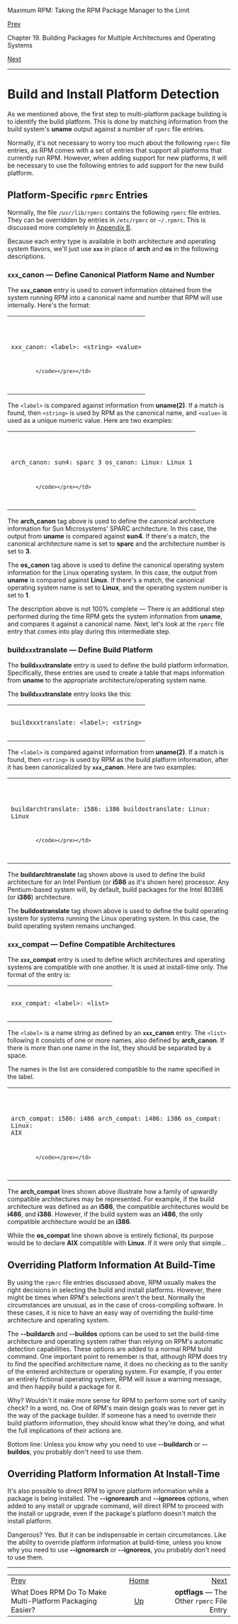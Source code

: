 <div class="NAVHEADER">

Maximum RPM: Taking the RPM Package Manager to the Limit

</div>

[Prev](s1-rpm-multi-multi-platform-easier.md)

Chapter 19. Building Packages for Multiple Architectures and Operating
Systems

[Next](s1-rpm-multi-optflags.md)

-----

<div class="sect1">

# <span id="s1-rpm-multi-build-install-detection">Build and Install Platform Detection</span>

As we mentioned above, the first step to multi-platform package building
is to identify the build platform. This is done by matching information
from the build system's **uname** output against a number of `rpmrc`
file entries.

Normally, it's not necessary to worry too much about the following
`rpmrc` file entries, as RPM comes with a set of entries that support
all platforms that currently run RPM. However, when adding support for
new platforms, it will be necessary to use the following entries to add
support for the new build platform.

<div class="sect2">

## <span id="s2-rpm-multi-platform-rpmrc-entries">Platform-Specific `rpmrc` Entries</span>

Normally, the file `/usr/lib/rpmrc` contains the following `rpmrc` file
entries. They can be overridden by entries in `/etc/rpmrc` or
`~/.rpmrc`. This is discussed more completely in [Appendix
B](ch-rpmrc-file.md).

Because each entry type is available in both architecture and operating
system flavors, we'll just use **`xxx`** in place of **arch** and **os**
in the following descriptions.

<div class="sect3">

### <span id="s3-rpm-multi-xxx-canon">**`xxx`\_canon** — Define Canonical Platform Name and Number</span>

The **`xxx`\_canon** entry is used to convert information obtained from
the system running RPM into a canonical name and number that RPM will
use internally. Here's the format:

<table>
<colgroup>
<col style="width: 100%" />
</colgroup>
<tbody>
<tr class="odd">
<td><pre class="screen"><code>xxx_canon: &lt;label&gt;: &lt;string&gt; &lt;value&gt;

            </code></pre></td>
</tr>
</tbody>
</table>

The `<label>` is compared against information from **uname(2)**. If a
match is found, then `<string>` is used by RPM as the canonical name,
and `<value>` is used as a unique numeric value. Here are two examples:

<table>
<colgroup>
<col style="width: 100%" />
</colgroup>
<tbody>
<tr class="odd">
<td><pre class="screen"><code>arch_canon: sun4:  sparc  3
os_canon:  Linux:  Linux  1

            </code></pre></td>
</tr>
</tbody>
</table>

The **arch\_canon** tag above is used to define the canonical
architecture information for Sun Microsystems' SPARC architecture. In
this case, the output from **uname** is compared against **sun4**. If
there's a match, the canonical architecture name is set to **sparc** and
the architecture number is set to **3**.

The **os\_canon** tag above is used to define the canonical operating
system information for the Linux operating system. In this case, the
output from **uname** is compared against **Linux**. If there's a match,
the canonical operating system name is set to **Linux**, and the
operating system number is set to **1**.

The description above is not 100% complete — There is an additional step
performed during the time RPM gets the system information from
**uname**, and compares it against a canonical name. Next, let's look at
the `rpmrc` file entry that comes into play during this intermediate
step.

</div>

<div class="sect3">

### <span id="s3-rpm-multi-buildxxxtranslate">**build`xxx`translate** — Define Build Platform</span>

The **build`xxx`translate** entry is used to define the build platform
information. Specifically, these entries are used to create a table that
maps information from **uname** to the appropriate
architecture/operating system name.

The **build`xxx`translate** entry looks like this:

<table>
<colgroup>
<col style="width: 100%" />
</colgroup>
<tbody>
<tr class="odd">
<td><pre class="screen"><code>buildxxxtranslate: &lt;label&gt;: &lt;string&gt;
            </code></pre></td>
</tr>
</tbody>
</table>

The `<label>` is compared against information from **uname(2)**. If a
match is found, then `<string>` is used by RPM as the build platform
information, after it has been canonicalized by **`xxx`\_canon**. Here
are two examples:

<table>
<colgroup>
<col style="width: 100%" />
</colgroup>
<tbody>
<tr class="odd">
<td><pre class="screen"><code>buildarchtranslate: i586: i386
buildostranslate: Linux: Linux

            </code></pre></td>
</tr>
</tbody>
</table>

The **buildarchtranslate** tag shown above is used to define the build
architecture for an Intel Pentium (or **i586** as it's shown here)
processor. Any Pentium-based system will, by default, build packages for
the Intel 80386 (or **i386**) architecture.

The **buildostranslate** tag shown above is used to define the build
operating system for systems running the Linux operating system. In this
case, the build operating system remains unchanged.

</div>

<div class="sect3">

### <span id="s3-rpm-multi-xxx-compat">**`xxx`\_compat** — Define Compatible Architectures</span>

The **`xxx`\_compat** entry is used to define which architectures and
operating systems are compatible with one another. It is used at
install-time only. The format of the entry is:

<table>
<colgroup>
<col style="width: 100%" />
</colgroup>
<tbody>
<tr class="odd">
<td><pre class="screen"><code>xxx_compat: &lt;label&gt;: &lt;list&gt;
            </code></pre></td>
</tr>
</tbody>
</table>

The `<label>` is a name string as defined by an **`xxx`\_canon** entry.
The `<list>` following it consists of one or more names, also defined by
**arch\_canon**. If there is more than one name in the list, they should
be separated by a space.

The names in the list are considered compatible to the name specified in
the label.

<table>
<colgroup>
<col style="width: 100%" />
</colgroup>
<tbody>
<tr class="odd">
<td><pre class="screen"><code>arch_compat: i586: i486
arch_compat: i486: i386
os_compat: Linux: AIX

            </code></pre></td>
</tr>
</tbody>
</table>

The **arch\_compat** lines shown above illustrate how a family of
upwardly compatible architectures may be represented. For example, if
the build architecture was defined as an **i586**, the compatible
architectures would be **i486**, and **i386**. However, if the build
system was an **i486**, the only compatible architecture would be an
**i386**.

While the **os\_compat** line shown above is entirely fictional, its
purpose would be to declare **AIX** compatible with **Linux**. If it
were only that simple…

</div>

</div>

<div class="sect2">

## <span id="s2-rpm-multi-platform-override">Overriding Platform Information At Build-Time</span>

By using the `rpmrc` file entries discussed above, RPM usually makes the
right decisions in selecting the build and install platforms. However,
there might be times when RPM's selections aren't the best. Normally the
circumstances are unusual, as in the case of cross-compiling software.
In these cases, it is nice to have an easy way of overriding the
build-time architecture and operating system.

The **--buildarch** and **--buildos** options can be used to set the
build-time architecture and operating system rather than relying on
RPM's automatic detection capabilities. These options are added to a
normal RPM build command. One important point to remember is that,
although RPM does try to find the specified architecture name, it does
no checking as to the sanity of the entered architecture or operating
system. For example, if you enter an entirely fictional operating
system, RPM will issue a warning message, and then happily build a
package for it.

Why? Wouldn't it make more sense for RPM to perform some sort of sanity
check? In a word, no. One of RPM's main design goals was to never get in
the way of the package builder. If someone has a need to override their
build platform information, they should know what they're doing, and
what the full implications of their actions are.

Bottom line: Unless you *know* why you need to use **--buildarch** or
**--buildos**, you probably don't need to use them.

</div>

<div class="sect2">

## <span id="s2-rpm-multi-platform-override-install-time">Overriding Platform Information At Install-Time</span>

It's also possible to direct RPM to ignore platform information while a
package is being installed. The **--ignorearch** and **--ignoreos**
options, when added to any install or upgrade command, will direct RPM
to proceed with the install or upgrade, even if the package's platform
doesn't match the install platform.

Dangerous? Yes. But it can be indispensable in certain circumstances.
Like the ability to override platform information at build-time, unless
you know why you need to use **--ignorearch** or **--ignoreos**, you
probably don't need to use them.

</div>

</div>

<div class="NAVFOOTER">

-----

|                                                           |                         |                                             |
| :-------------------------------------------------------- | :---------------------: | ------------------------------------------: |
| [Prev](s1-rpm-multi-multi-platform-easier.md)           |   [Home](index.md)    |          [Next](s1-rpm-multi-optflags.md) |
| What Does RPM Do To Make Multi-Platform Packaging Easier? | [Up](ch-rpm-multi.md) | **optflags** — The Other `rpmrc` File Entry |

</div>
